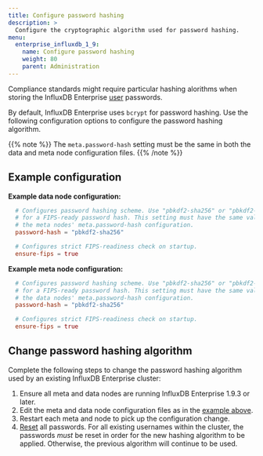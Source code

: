 ```yaml
---
title: Configure password hashing
description: >
  Configure the cryptographic algorithm used for password hashing.
menu:
  enterprise_influxdb_1_9:
    name: Configure password hashing
    weight: 80
    parent: Administration
---
```


Compliance standards might require particular hashing alorithms
when storing the InfluxDB Enterprise [user](/enterprise_influxdb/v1.9/concepts/glossary/#user) passwords.

By default, InfluxDB Enterprise uses `bcrypt` for password hashing.
Use the following configuration options to configure the password hashing algorithm.

{{% note %}}
The `meta.password-hash` setting must be the same in both the data and meta node configuration files.
{{% /note %}}


## Example configuration

**Example data node configuration:**

```toml
  # Configures password hashing scheme. Use "pbkdf2-sha256" or "pbkdf2-sha512"
  # for a FIPS-ready password hash. This setting must have the same value as
  # the meta nodes' meta.password-hash configuration.
  password-hash = "pbkdf2-sha256"

  # Configures strict FIPS-readiness check on startup.
  ensure-fips = true
```

**Example meta node configuration:**

```toml
  # Configures password hashing scheme. Use "pbkdf2-sha256" or "pbkdf2-sha512"
  # for a FIPS-ready password hash. This setting must have the same value as
  # the data nodes' meta.password-hash configuration.
  password-hash = "pbkdf2-sha256"

  # Configures strict FIPS-readiness check on startup.
  ensure-fips = true
```

## Change password hashing algorithm

Complete the following steps
to change the password hashing algorithm used by an existing InfluxDB Enterprise cluster:

1. Ensure all meta and data nodes are running InfluxDB Enterprise 1.9.3 or later.
2. Edit the meta and data node configuration files as in the [example above](#example-configuration).
2. Restart each meta and node to pick up the configuration change.
3. [Reset](/enterprise_influxdb/v1.9/administration/authentication_and_authorization/#reset-a-users-password) all passwords.
   For all existing usernames within the cluster,
   the passwords *must* be reset in order for the new hashing algorithm to be applied.
   Otherwise, the previous algorithm will continue to be used.
